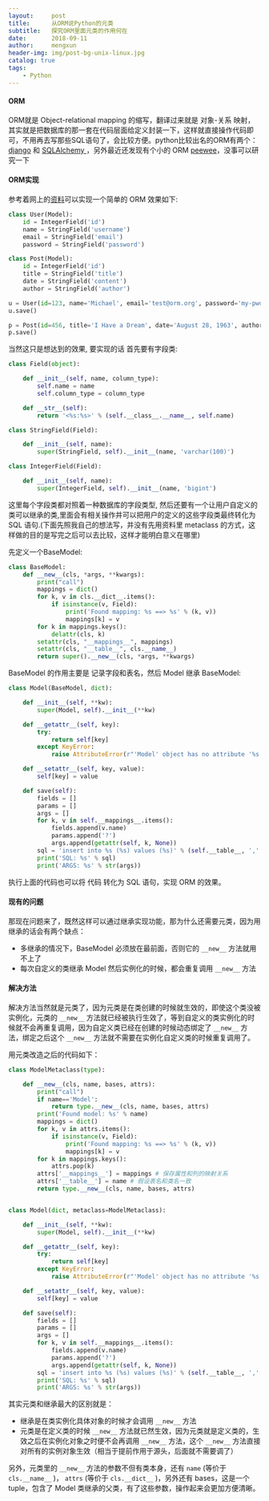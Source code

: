 ```yaml
---
layout:     post
title:      从ORM说Python的元类
subtitle:   探究ORM里面元类的作用何在
date:       2018-09-11
author:     mengxun
header-img: img/post-bg-unix-linux.jpg
catalog: true
tags:
    - Python
---
```


#### ORM

ORM就是 Object-relational mapping 的缩写，翻译过来就是 对象-关系 映射，其实就是把数据库的那一套在代码层面给定义封装一下，这样就直接操作代码即可，不用再去写那些SQL语句了，会比较方便。python比较出名的ORM有两个：[django](https://docs.djangoproject.com/)   和 [SQLAlchemy ](https://www.sqlalchemy.org/)，另外最近还发现有个小的 ORM [peewee](https://github.com/coleifer/peewee)，没事可以研究一下

#### ORM实现

参考着网上的[资料](https://www.liaoxuefeng.com/wiki/0014316089557264a6b348958f449949df42a6d3a2e542c000/0014319106919344c4ef8b1e04c48778bb45796e0335839000)可以实现一个简单的 ORM 效果如下:
```python
class User(Model):
    id = IntegerField('id')
    name = StringField('username')
    email = StringField('email')
    password = StringField('password')

class Post(Model):
    id = IntegerField('id')
    title = StringField('title')
    date = StringField('content')
    author = StringField('author')

u = User(id=123, name='Michael', email='test@orm.org', password='my-pwd')
u.save()

p = Post(id=456, title='I Have a Dream', date='August 28, 1963', author='Martin Luther King')
p.save()
```

当然这只是想达到的效果, 要实现的话 首先要有字段类:

```python
class Field(object):

    def __init__(self, name, column_type):
        self.name = name
        self.column_type = column_type

    def __str__(self):
        return '<%s:%s>' % (self.__class__.__name__, self.name)

class StringField(Field):

    def __init__(self, name):
        super(StringField, self).__init__(name, 'varchar(100)')

class IntegerField(Field):

    def __init__(self, name):
        super(IntegerField, self).__init__(name, 'bigint')
```

这里每个字段类都对照着一种数据库的字段类型, 然后还要有一个让用户自定义的类可以继承的类,里面会有相关操作并可以把用户的定义的这些字段类最终转化为 SQL 语句.(下面先照我自己的想法写，并没有先用资料里  metaclass 的方式，这样做的目的是写完之后可以去比较，这样才能明白意义在哪里)

先定义一个BaseModel:

```python
class BaseModel:
    def __new__(cls, *args, **kwargs):
    	print("call")
        mappings = dict()
        for k, v in cls.__dict__.items():
            if isinstance(v, Field):
                print('Found mapping: %s ==> %s' % (k, v))
                mappings[k] = v
        for k in mappings.keys():
            delattr(cls, k)
        setattr(cls, "__mappings__", mappings)
        setattr(cls, "__table__", cls.__name__)
        return super().__new__(cls, *args, **kwargs)
```

BaseModel 的作用主要是 记录字段和表名，然后 Model 继承 BaseModel:

```python
class Model(BaseModel, dict):

    def __init__(self, **kw):
        super(Model, self).__init__(**kw)

    def __getattr__(self, key):
        try:
            return self[key]
        except KeyError:
            raise AttributeError(r"'Model' object has no attribute '%s'" % key)

    def __setattr__(self, key, value):
        self[key] = value

    def save(self):
        fields = []
        params = []
        args = []
        for k, v in self.__mappings__.items():
            fields.append(v.name)
            params.append('?')
            args.append(getattr(self, k, None))
        sql = 'insert into %s (%s) values (%s)' % (self.__table__, ','.join(fields), ','.join(params))
        print('SQL: %s' % sql)
        print('ARGS: %s' % str(args))
```

执行上面的代码也可以将 代码 转化为 SQL 语句，实现 ORM 的效果。

#### 现有的问题

那现在问题来了，既然这样可以通过继承实现功能，那为什么还需要元类，因为用继承的话会有两个缺点：

- 多继承的情况下，BaseModel 必须放在最前面，否则它的 `__new__` 方法就用不上了
- 每次自定义的类继承 Model 然后实例化的时候，都会重复调用 `__new__` 方法

#### 解决方法

解决方法当然就是元类了，因为元类是在类创建的时候就生效的，即使这个类没被实例化，元类的  `__new__` 方法就已经被执行生效了，等到自定义的类实例化的时候就不会再重复调用，因为自定义类已经在创建的时候动态绑定了 `__new__` 方法，绑定之后这个 `__new__` 方法就不需要在实例化自定义类的时候重复调用了。

用元类改造之后的代码如下：
```python
class ModelMetaclass(type):

    def __new__(cls, name, bases, attrs):
        print("call")
        if name=='Model':
            return type.__new__(cls, name, bases, attrs)
        print('Found model: %s' % name)
        mappings = dict()
        for k, v in attrs.items():
            if isinstance(v, Field):
                print('Found mapping: %s ==> %s' % (k, v))
                mappings[k] = v
        for k in mappings.keys():
            attrs.pop(k)
        attrs['__mappings__'] = mappings # 保存属性和列的映射关系
        attrs['__table__'] = name # 假设表名和类名一致
        return type.__new__(cls, name, bases, attrs)


class Model(dict, metaclass=ModelMetaclass):

    def __init__(self, **kw):
        super(Model, self).__init__(**kw)

    def __getattr__(self, key):
        try:
            return self[key]
        except KeyError:
            raise AttributeError(r"'Model' object has no attribute '%s'" % key)

    def __setattr__(self, key, value):
        self[key] = value

    def save(self):
        fields = []
        params = []
        args = []
        for k, v in self.__mappings__.items():
            fields.append(v.name)
            params.append('?')
            args.append(getattr(self, k, None))
        sql = 'insert into %s (%s) values (%s)' % (self.__table__, ','.join(fields), ','.join(params))
        print('SQL: %s' % sql)
        print('ARGS: %s' % str(args))
```

其实元类和继承最大的区别就是：

- 继承是在类实例化具体对象的时候才会调用 `__new__` 方法
- 元类是在定义类的时候 `__new__` 方法就已然生效，因为元类就是定义类的，生效之后在实例化对象之时便不会再调用 `__new__` 方法，这个 `__new__` 方法直接对所有的实例对象生效（相当于提前作用于源头，后面就不需要调了）


另外，元类里的 `__new__` 方法的参数不但有类本身，还有 `name` (等价于 `cls.__name__` )， `attrs` (等价于 `cls.__dict__` )，另外还有 bases，这是一个 tuple，包含了 Model 类继承的父类，有了这些参数，操作起来会更加方便清晰。








